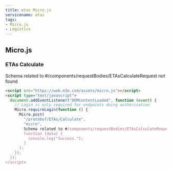 ```yaml
---
title: etas Micro.js
servicename: etas
tags: 
- Micro.js
- Logistics
---
```


## Micro.js


### ETAs Calculate
<!-- We use the request body description here as endpoint descriptions are not
being lifted correctly from the proto by the openapi spec generator -->
Schema related to #/components/requestBodies/ETAsCalculateRequest not found
```html
<script src="https://web.m3o.com/assets/micro.js"></script>
<script type="text/javascript">
  document.addEventListener("DOMContentLoaded", function (event) {
    // Login is only required for endpoints doing authorization
    Micro.requireLogin(function () {
      Micro.post(
        "/protobuf/ETAs/Calculate",
        "micro",
        Schema related to #/components/requestBodies/ETAsCalculateRequest not found,
        function (data) {
          console.log("Success.");
        }
      );
    });
  });
</script>
```


